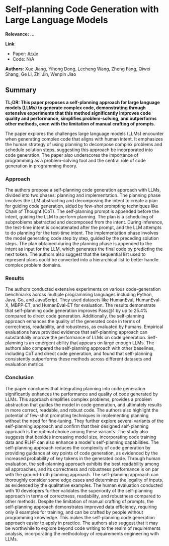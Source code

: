 <!--- Created using: ... --->
<!--- Based on: 100.0% of the Paper --->
<!--- Reviewed: False --->
# Self-planning Code Generation with Large Language Models

**Relevance: ...**

**Link**:
- Paper: [Arxiv](http://arxiv.org/pdf/2303.06689v2)
- Code: N/A

**Authors**: Xue Jiang, Yihong Dong, Lecheng Wang, Zheng Fang, Qiwei Shang, Ge Li, Zhi Jin, Wenpin Jiao

## Summary

**TL;DR: This paper proposes a self-planning approach for large language models (LLMs) to generate complex code, demonstrating through extensive experiments that this method significantly improves code quality and performance, simplifies problem-solving, and outperforms other methods, even with the limitation of manual crafting of prompts.**

The paper explores the challenges large language models (LLMs) encounter when generating complex code that aligns with human intent. It emphasizes the human strategy of using planning to decompose complex problems and schedule solution steps, suggesting this approach be incorporated into code generation. The paper also underscores the importance of programming as a problem-solving tool and the central role of code generation in programming theory.

### Approach

The authors propose a self-planning code generation approach with LLMs, divided into two phases: planning and implementation. The planning phase involves the LLM abstracting and decomposing the intent to create a plan for guiding code generation, aided by few-shot prompting techniques like Chain of Thought (CoT). The self-planning prompt is appended before the intent, guiding the LLM to perform planning. The plan is a scheduling of subproblems abstracted and decomposed from the intent. During inference, the test-time intent is concatenated after the prompt, and the LLM attempts to do planning for the test-time intent. The implementation phase involves the model generating code step by step, guided by the preceding solution steps. The plan obtained during the planning phase is appended to the intent as input for the LLM, which generates the final code by predicting the next token. The authors also suggest that the sequential list used to represent plans could be converted into a hierarchical list to better handle complex problem domains.

### Results

The authors conducted extensive experiments on various code-generation benchmarks across multiple programming languages including Python, Java, Go, and JavaScript. They used datasets like HumanEval, HumanEval-X, MBPP-ET, and HumanEval-ET for evaluation. The results demonstrate that self-planning code generation improves Pass@1 by up to 25.4% compared to direct code generation. Additionally, the self-planning approach enhances the quality of the generated code in terms of correctness, readability, and robustness, as evaluated by humans. Empirical evaluations have provided evidence that self-planning approach can substantially improve the performance of LLMs on code generation. Self-planning is an emergent ability that appears on large enough LLMs. The authors also compared the self-planning approach with other baselines, including CoT and direct code generation, and found that self-planning consistently outperforms these methods across different datasets and evaluation metrics.

### Conclusion

The paper concludes that integrating planning into code generation significantly enhances the performance and quality of code generated by LLMs. This approach simplifies complex problems, provides a problem abstraction that guides the model in code generation, and ultimately results in more correct, readable, and robust code. The authors also highlight the potential of few-shot prompting techniques in implementing planning without the need for fine-tuning. They further explore several variants of the self-planning approach and confirm that their designed self-planning approach is the optimal choice among these variants. The study also suggests that besides increasing model size, incorporating code training data and RLHF can also enhance a model's self-planning capabilities. The self-planning approach reduces the complexity of code generation by providing guidance at key points of code generation, as evidenced by the increased probability of key tokens in the generated code. Through human evaluation, the self-planning approach exhibits the best readability among all approaches, and its correctness and robustness performance is on par with the ground-truth planning approach. The self-planning approach can thoroughly consider some edge cases and determines the legality of inputs, as evidenced by the qualitative examples. The human evaluation conducted with 10 developers further validates the superiority of the self-planning approach in terms of correctness, readability, and robustness compared to other methods. Despite the limitation of manual crafting of prompts, the self-planning approach demonstrates improved data efficiency, requiring only 8 examples for training, and can be crafted by people without programming knowledge. This makes the self-planning code generation approach easier to apply in practice. The authors also suggest that it may be worthwhile to explore beyond code writing to the realm of requirements analysis, incorporating the methodology of requirements engineering with LLMs.
